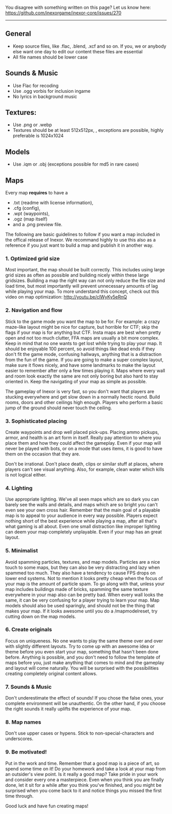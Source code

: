 You disagree with something written on this page? Let us know here: https://github.com/inexorgame/inexor-core/issues/270

***

## General
  * Keep source files, like .flac, .blend, .xcf and so on. If you, we or anybody else want one day to edit our content these files are essential
  * All file names should be lower case

## Sounds & Music
 * Use Flac for recoding
 * Use .ogg vorbis for inclusion ingame
 * No lyrics in background music

## Textures:
 * Use .png or .webp
 * Textures should be at least 512x512px, , exceptions are possible, highly preferable is 1024x1024
 
 
## Models
 * Use .iqm or .obj (exceptions possible for md5 in rare cases)

<!--Skyboxes (TODO)-->


## Maps

Every map **requires** to have a 
 * .txt (readme with license information), 
 * .cfg (config), 
 * .wpt (waypoints), 
 * .ogz (map itself)
 *  and a .png preview file.

The following are basic guidelines to follow if you want a map included in the offical release of Inexor. We recommand highly to use this also as a reference if you just want to build a map and publish it in another way.


### 1. Optimized grid size
Most important, the map should be built correctly. This includes using large grid sizes as often as possible and building nicely within these large gridsizes. Building a map the right way can not only reduce the file size and load time, but most importantly will prevent unnecessary amounts of lag while playing your map. To more understand this concept, check out this video on map optimization: http://youtu.be/clWyKy5eRnQ

### 2. Navigation and flow
Stick to the game mode you want the map to be for. For example: a crazy maze-like layout might be nice for capture, but horrible for CTF; skip the flags if your map is for anything but CTF. Insta maps are best when pretty open and not too much clutter, FFA maps are usually a bit more complex. Keep in mind that no one wants to get lost while trying to play your map. It should be enjoyable 100 percent, so avoid things like dead ends if they don't fit the game mode, confusing hallways, anything that is a distraction from the fun of the game. If you are going to make a super complex layout, make sure it flows nicely, and have some landmarks to make the layout easier to remember after only a few times playing it. Maps where every wall and room look exactly the same are not only boring but also hard to stay oriented in. Keep the navigating of your map as simple as possible.

The gameplay of Inexor is very fast, so you don't want that players are stucking everywhere and get slow down in a normally hectic round. Build rooms, doors and other ceilings high enough. Players who perform a basic jump of the ground should never touch the ceiling.


### 3. Sophisticated placing 
Create waypoints and drop well placed pick-ups. Placing ammo pickups, armor, and health is an art form in itself. Really pay attention to where you place them and how they could affect the gameplay. Even if your map will never be played with bots, or on a mode that uses items, it is good to have them on the occasion that they are.

Don't be irrational. Don't place death, clips or similar stuff at places, where players can't see visual anything. Also, for example, clean water which kills is not logical either.

### 4. Lighting
Use appropriate lighting. We've all seen maps which are so dark you can barely see the walls and details, and maps which are so bright you can't even see your own cross hair. Remember that the main goal of a playable map is to appeal to your audience in every way possible. Players expect nothing short of the best experience while playing a map, after all that's what gaming is all about. Even one small distraction like improper lighting can deem your map completely unplayable. Even if your map has an great layout.

### 5. Minimalist
Avoid spamming particles, textures, and map models. Particles are a nice touch to some maps, but they can also be very distracting and lazy when spammed too much. They also have a tendency to cause FPS drops on lower end systems. Not to mention it looks pretty cheap when the focus of your map is the amount of particle spam. To go along with that, unless your map includes buildings made of bricks, spamming the same texture everywhere in your map also can be pretty bad. When every wall looks the same, it can be very confusing for a player trying to learn your map. Map models should also be used sparingly, and should not be the thing that makes your map. If it looks awesome until you do a  /mapmodelreset, try cutting down on the map models.

### 6. Create originals
Focus on uniqueness. No one wants to play the same theme over and over with slightly different layouts. Try to come up with an awesome idea or theme before you even start your map, something that hasn't been done before. Anything is possible, and you don't need to follow the template of maps before you, just make anything that comes to mind and the gameplay and layout will come naturally. You will be surprised with  the possibilities creating completely original content allows. 

### 7. Sounds & Music
Don't underestimate the effect of sounds! If you chose the false ones, your complete environment will be unauthentic. On the other hand, if you choose the right sounds it really uplifts the experience of your map.

### 8. Map names
Don't use upper cases or hypens. Stick to non-special-characters and underscores. 

### 9. Be motivated!
Put in the work and time. Remember that a good map is a piece of art, so spend some time on it! Do your homework and take a look at your map from an outsider's view point. Is it really a good map? Take pride in your work and consider every one a masterpiece. Even when you think you are finally done, let it sit for a while after you think you've finished, and you might be surprised when you come back to it and notice things you missed the first time through. 

Good luck and have fun creating maps!